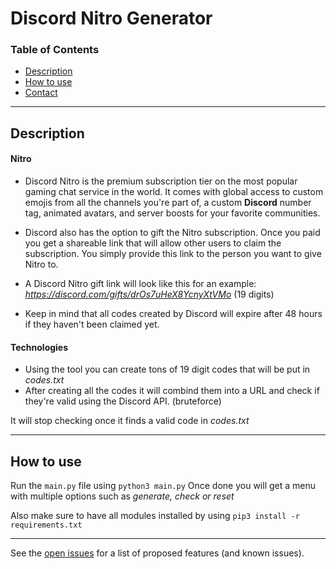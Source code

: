 # Discord Nitro Generator

### Table of Contents
- [Description](#description)
- [How to use](#how-to-use)
- [Contact](#contact)

---

## Description

#### Nitro

- Discord Nitro is the premium subscription tier on the most popular gaming chat service in the world. It comes with global access to custom emojis from all the channels you're part of, a custom **Discord** number tag, animated avatars, and server boosts for your favorite communities.

- Discord also has the option to gift the Nitro subscription. Once you paid you get a shareable link that will allow other users to claim the subscription. You simply provide this link to the person you want to give Nitro to.

- A Discord Nitro gift link will look like this for an example: *https://discord.com/gifts/drOs7uHeX8YcnyXtVMo* (19 digits)

- Keep in mind that all codes created by Discord will expire after 48 hours if they haven't been claimed yet.

#### Technologies

- Using the tool you can create tons of 19 digit codes that will be put in *codes.txt*
- After creating all the codes it will combind them into a URL and check if they're valid using the Discord API. (bruteforce)

It will stop checking once it finds a valid code in *codes.txt*

---

## How to use

Run the ``main.py`` file using ``python3 main.py``
Once done you will get a menu with multiple options such as *generate, check or reset*

Also make sure to have all modules installed by using ``pip3 install -r requirements.txt``

---

See the [open issues](https://github.com/semmoolenschot/Discord-Nitro-generator/issues) for a list of proposed features (and known issues).

